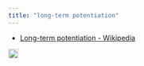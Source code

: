 ```yaml
---
title: "long-term potentiation"
---
```


- [Long-term potentiation - Wikipedia](https://en.wikipedia.org/wiki/Long-term_potentiation)

<img src='https://scrapbox.io/api/pages/nishio/en/icon' alt='en.icon' height="19.5"/>